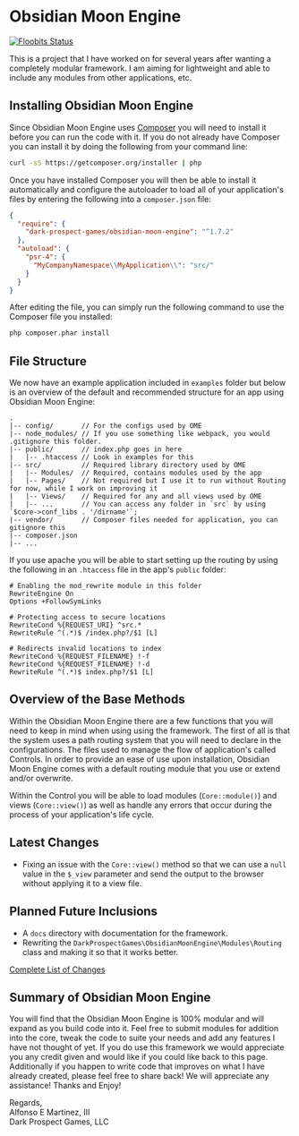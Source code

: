 Obsidian Moon Engine
====================

[![Floobits Status](https://floobits.com/opensaurusrex/obsidian-moon-engine.svg)](https://floobits.com/opensaurusrex/obsidian-moon-engine/redirect)

This is a project that I have worked on for several years after wanting a completely modular framework. I am aiming for 
lightweight and able to include any modules from other applications, etc.

<a name="installing"></a>
## Installing Obsidian Moon Engine

Since Obsidian Moon Engine uses [Composer](http://getcomposer.org) you will need to install it before you can run the
code with it. If you do not already have Composer you can install it by doing the following from your command line:

```bash
curl -sS https://getcomposer.org/installer | php
```

Once you have installed Composer you will then be able to install it automatically and configure the autoloader to load
all of your application's files by entering the following into a `composer.json` file:

```json
{
  "require": {
    "dark-prospect-games/obsidian-moon-engine": "^1.7.2"
  },
  "autoload": {
    "psr-4": {
      "MyCompanyNamespace\\MyApplication\\": "src/"
    }
  }
}
```

After editing the file, you can simply run the following command to use the Composer file you installed:

```bash
php composer.phar install
```


<a name="file-structure"></a>
## File Structure

We now have an example application included in `examples` folder but below is an overview of the default and 
recommended structure for an app using Obsidian Moon Engine:

```
.
|-- config/       // For the configs used by OME
|-- node_modules/ // If you use something like webpack, you would .gitignore this folder.
|-- public/       // index.php goes in here
|   |-- .htaccess // Look in examples for this
|-- src/          // Required library directory used by OME
|   |-- Modules/  // Required, contains modules used by the app
|   |-- Pages/    // Not required but I use it to run without Routing for now, while I work on improving it
|   |-- Views/    // Required for any and all views used by OME
|   |-- ...       // You can access any folder in `src` by using `$core->conf_libs . '/dirname'`;
|-- vendor/       // Composer files needed for application, you can gitignore this
|-- composer.json
|-- ...

```

If you use apache you will be able to start setting up the routing by using the following in an `.htaccess` file in the 
app's `public` folder:

```
# Enabling the mod_rewrite module in this folder
RewriteEngine On
Options +FollowSymLinks

# Protecting access to secure locations
RewriteCond %{REQUEST_URI} ^src.*
RewriteRule ^(.*)$ /index.php?/$1 [L]

# Redirects invalid locations to index
RewriteCond %{REQUEST_FILENAME} !-f
RewriteCond %{REQUEST_FILENAME} !-d
RewriteRule ^(.*)$ index.php?/$1 [L]
```

<a name="base-methods"></a>
## Overview of the Base Methods

Within the Obsidian Moon Engine there are a few functions that you will need to keep in mind when using using the 
framework. The first of all is that the system uses a path routing system that you will need to declare in the 
configurations. The files used to manage the flow of application's called Controls. In order to provide an ease of use 
upon installation, Obsidian Moon Engine comes with a default routing module that you use or extend and/or overwrite.

Within the Control you will be able to load modules (`Core::module()`) and views (`Core::view()`) as well as handle any 
errors that occur during the process of your application's life cycle.

<a name="latest-changes"></a>
## Latest Changes

- Fixing an issue with the `Core::view()` method so that we can use a `null` value in
  the `$_view` parameter and send the output to the browser without applying it to a
  view file.

<a name="latest-changes.planned"></a>
## Planned Future Inclusions

- A `docs` directory with documentation for the framework.
- Rewriting the `DarkProspectGames\ObsidianMoonEngine\Modules\Routing` class and making it so that it works better.

[Complete List of Changes](CHANGELOG.md)

<a name="summary"></a>
## Summary of Obsidian Moon Engine

You will find that the Obsidian Moon Engine is 100% modular and will expand as you build code into it. Feel free to
submit modules for addition into the core, tweak the code to suite your needs and add any features I have not thought
of yet. If you do use this framework we would appreciate you any credit given and would like if you could like back to
this page. Additionally if you happen to write code that improves on what I have already created, please feel free to
share back! We will appreciate any assistance! Thanks and Enjoy!

Regards,  
Alfonso E Martinez, III  
Dark Prospect Games, LLC
